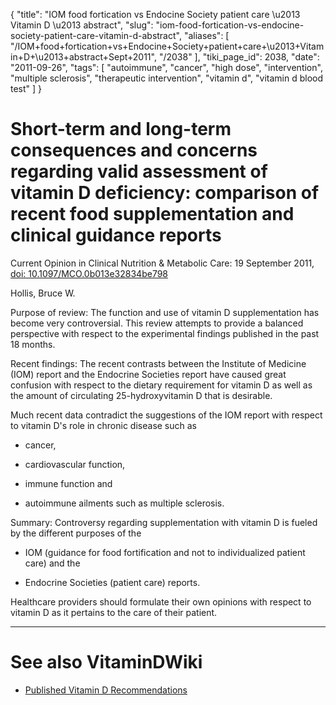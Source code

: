 {
    "title": "IOM food fortication vs Endocine Society patient care \u2013 Vitamin D \u2013 abstract",
    "slug": "iom-food-fortication-vs-endocine-society-patient-care-vitamin-d-abstract",
    "aliases": [
        "/IOM+food+fortication+vs+Endocine+Society+patient+care+\u2013+Vitamin+D+\u2013+abstract+Sept+2011",
        "/2038"
    ],
    "tiki_page_id": 2038,
    "date": "2011-09-26",
    "tags": [
        "autoimmune",
        "cancer",
        "high dose",
        "intervention",
        "multiple sclerosis",
        "therapeutic intervention",
        "vitamin d",
        "vitamin d blood test"
    ]
}


# Short-term and long-term consequences and concerns regarding valid assessment of vitamin D deficiency: comparison of recent food supplementation and clinical guidance reports

Current Opinion in Clinical Nutrition & Metabolic Care: 19 September 2011, [doi: 10.1097/MCO.0b013e32834be798](https://doi.org/10.1097/MCO.0b013e32834be798)

Hollis, Bruce W.

Purpose of review: The function and use of vitamin D supplementation has become very controversial. This review attempts to provide a balanced perspective with respect to the experimental findings published in the past 18 months.

Recent findings: The recent contrasts between the Institute of Medicine (IOM) report and the Endocrine Societies report have caused great confusion with respect to the dietary requirement for vitamin D as well as the amount of circulating 25-hydroxyvitamin D that is desirable. 

Much recent data contradict the suggestions of the IOM report with respect to vitamin D's role in chronic disease such as 

* cancer, 

* cardiovascular function, 

* immune function and 

* autoimmune ailments such as multiple sclerosis.

Summary: Controversy regarding supplementation with vitamin D is fueled by the different purposes of the 

* IOM (guidance for food fortification and not to individualized patient care) and the 

* Endocrine Societies (patient care) reports. 

Healthcare providers should formulate their own opinions with respect to vitamin D as it pertains to the care of their patient.

- - - - - - 

# See also VitaminDWiki

* [Published Vitamin D Recommendations](/tags/published-vitamin-d-recommendations.html)